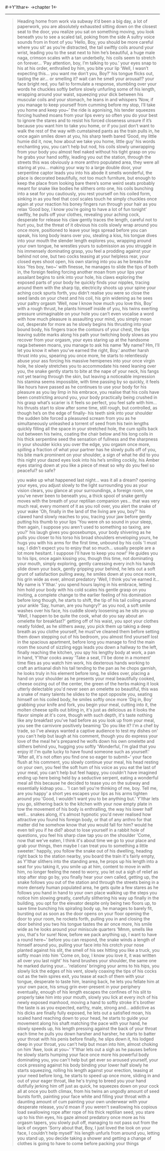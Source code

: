 #->Y'lthar<-
->chapter 1<-
***
>Heading home from work via subway
>it’d been a big day, a lot of paperwork, you are absolutely exhausted
>sitting down on the closest seat to the door, you realize you sat on something
>moving, you look beneath you to see a scaled tail, poking from the side
>A sultry voice sounds from in front of you
>’Hello, Boy, you should be more careful where you sit’
>as you’re distracted, the tail swiftly coils around your wrist, leading you to the seat next to him
>he’s beautiful, a huge male naga, crimson scales with a tan underbelly, his coils seem to stretch on forever…
>’Pay attention, boy, I’m talking to you.’
>your eyes snap to his at his order, enthralled by him, you bite your lip
>‘Well, I wasn’t expecting this… you want me don’t you, Boy?’
>his tongue flicks out, tasting the air… or smelling it? wait can he smell your arousal!?
>your face bright red, you fail to formulate a response, stumbling over your words
>he chuckles softly before slowly unfurling some of his length, wrapping around your waist, squeezing your dick between his muscular coils and your stomach, he leans in and whispers
>’Now, if you manage to keep yourself from cumming before my stop, I’ll take you home and keep you~’
>the ride is agonising, his tender squeezes forcing hushed moans from your lips every so often
>you do your best to ignore the stares and to resist his forced closeness
>unsure if it’s because you want him to take you home, or if you just don’t want to walk the rest of the way with cumstained pants
>as the train pulls in, he once again smiles down at you, his sharp teeth bared
>’Good, my little humie did it, now, how about we take you home, little guy’
>his words enchanting you, you can’t help but nod, his coils slowly unwrapping from your body
>you almost feel naked without his tight grasp on you
>he grabs your hand softly, leading you out the station, through the streets
>this was obviously a more anthro populated area, they were all staring at you…
>making your way to a large double door, your serpentine captor leads you into his abode
>it smells wonderful, the place is decorated beautifully, not too much furniture, but enough to keep the place from looking bare
>there’s some weird seats probably meant for snake like bodies
>he slithers onto one, his coils bunching into a seat for you
>cautiously, you rest yourself on his coiled form, sinking in as you feel that cool scales touch
>he simply chuckles once again at your reaction
>his boney fingers run through your hair as you relax
>’Good boy, I know you’re going to have a lot of fun tonight’
>swiftly, he pulls off your clothes, revealing your aching cock, desperate for release
>his claw gently traces the length, careful not to hurt you, but the threat of it obvious
>his coils slowly wrap around you once more, positioned to leave your legs spread
>before you can speak, his long body leans over you, stealing a kiss, his tongue dives into your mouth
>the slender length explores you, wrapping around your own tongue, he wrestles yours to submission
>as you struggle in his immensely dominating grasp, you feel a prodding against your behind
>not one, but two cocks teasing at your helpless rear, your closed eyes shoot open, his own staring into you as he breaks the kiss
>’Yes boy, two~‘
>with finesse, he manages to slide the tips of both in, the foreign feeling forcing another moan from your lips
>your assailant begins to sink into your hole, his claws exploring the exposed parts of your body
>he quickly finds your nipples, tracing around them with the sharp tip, electricity shoots up your spine
>your aching cock spurts forth, you didn’t realise you were so close
>the seed lands on your chest and his coil, his grin widening as he sees your paltry orgasm
>’Well, now I know how much you love this, Boy’
>with a rough thrust, he plants himself inside of you, his twins exerting pressure unimaginable on your hole
>you can’t even vocalise a word with how much pleasure is assaulting your mind, you simply moan out, desperate for more
>as he slowly begins his thrusting into your bound body, his fingers trace the contours of your chest, the tips leaving subtle marks along his path
>your twitching body slows as you recover from your orgasm, your eyes staring up at the handsome naga
>between moans, you manage to ask his name
>’My name? Hm, I’ll let you know it when you’ve earned the right, Boy.’
>another harsh thrust into you, spearing you once more, he starts to relentlessly abuse your ass
>forcing his massive hemipenes into your once virgin hole, he slowly stretches you to accommodate his need
>leaning over you, the snake gently starts to bite at the nape of your neck, his fangs not yet tearing through the skin, but leaving a noticeable impression
>his stamina seems impossible, with time passing by so quickly, it feels like hours have passed as he continues to use your body for his pleasure
>as you lay limp in his embrace, you realise that his coils have been constricting around you, your body practically being crushed in his grasp
>what’s scarier is it feels so perfect, you feel safe with him…
>his thrusts start to slow after some time, still rough, but controlled, as though he’s on the edge of finally-
>his teeth sink into your shoulder
>the sudden bite forced a pleasured scream from you as he simultaneously unleashed a torrent of seed from his twin lengths
>quickly filling all the space in your stretched hole, the cum spills back out between his twins, coating the chair below and his long coils in his thick serpentine seed
>the sensation of fullness and the sharpness in your shoulder kicks you over the edge, you orgasm once more, spilling a fraction of what your partner has
>he slowly pulls off of you, his bite mark prominent on your shoulder, a sign of what he did to you this night
>your dazed eyes look into his
>he’s smiling cockily, his Amber eyes staring down at you like a piece of meat
>so why do you feel so peaceful?
>so safe?

>you wake up
>what happened last night... was it all a dream?
>opening your eyes, you adjust slowly to the light surrounding you
>as your vision clears, you glance at your surroundings, a foreign room, one you've never been to
>beneath you, a thick spool of snake gently moves with the breath of your reptilian companion
>yes... that was very much real, every moment of it
>as you roll over, you alert the snake of your wake
>'Oh, finally in the land of the living are you, boy?'
>his clawed hand slowly reaches to you, tracing your jaw before gently putting his thumb to your lips
>'You were oh so sound in your sleep, then again, I suppose you aren't used to something so taxing, are you?'
>his laugh gives you goosebumps, your body shivering as he pulls you closer to his torso
>his broad shoulders enveloping yours, he hugs you with his arms for the first time, unbound by his coils
>'I must say, I didn't expect you to enjoy that so much... usually people are a lot more hesitant. I suppose I'll have to keep you now!'
>He guides you to his lips, once again kissing you, though this time, not dominating your mouth, simply exploring, gently caressing every inch
>his hands slide down your back, gently gripping your behind, he lets out a soft grunt of satisfaction
>pulling away, he smiles down at you once more, his grin wide as ever, almost predatory
>'Well, I think you've earned it... My name is Y'lthar.'
>you spend hours laying in his embrace, letting him hold your body with his cold scales
>his gentle grasp on you inviting, a complete change to the earlier feeling of his domination
>before long though, he starts to shift, the tip of his tail coiling around your ankle
>'Say, human, are you hungry?'
>as you nod, a soft smile washes over his face, his cuddle slowly loosening as he sits you up
>'Well, I happen to be quite the cook, what do you say about an omelette for breakfast?'
>getting off of his waist, you spot your clothes neatly folded, as he slithers away, you pick them up
>taking a deep breath as you clothe yourself, he must've cleaned them before setting them down
>stepping out of his bedroom, you almost find yourself lost in the spacious apartment, before long you manage to find the main room
>the sound of sizzling eggs leads you down a hallway to the left, finally reaching the kitchen, you spy his lengthy body at work, a pan in hand, Y'lthar cooks away
>'Take a seat, I'll be done in a moment'
>time flies as you watch him work, his dexterous hands working to craft an artisanal dish
>his tail tending to the pan as he chops garnish, he looks truly in his element
>before long, he slides over, placing a hand on your shoulder as he presents your meal
>beautifully cooked, cheese oozing out of the center, the green of the herbs making it look utterly delectable
>you'd never seen an omelette so beautiful, this was a snake of many talents
>he slides to the spot opposite you, seating himself on his coiled body, he smiles softly once more
>'Dig in, Boy'
>grabbing your knife and fork, you begin your meal, cutting into it, the molten cheese spills out
>biting in, it's just as delicious as it looks
>the flavor simple at it's core, though with such depth, it's taste nothing like any breakfast you've had before
>as you look up from your meal, you see the carnivore positively beaming
>'Do you like it? I'm a chef by trade, so I've always wanted a captive audience to test my dishes on'
>you can't help but laugh at his comment, though you do express your love of the meal he's prepared
>he wolfs down his own omelette and slithers behind you, hugging you softly
>'Wonderful, I'm glad that you enjoy it! I'm quite lucky to have found someone such as yourself.'
>'After all, it's not often you find one so eager to submit~'
>your face flush at his comment, you slowly continue your meal, his head resting on your own, you feel the soft hum of his voice
>as you eat the last of your meal, you can't help but feel happy, you couldn't have imagined ending up here
>being held by a seductive serpent, eating a wonderful meal
>all this because he decided to tease you on the subway and essentially kidnap you...
>'I can tell you're thinking of me, boy. Tell me, are you happy'
>a short yes escapes your lips as his arms tighten around you
>'Good, I wouldn't want you to be anything but.'
>Y'lthar lets you go, slithering back to the kitchen with your now empty plate in tow
>the movement of his body is enthralling, the way his lower half well... snakes along, it's almost hypnotic
>you'd never realised how attractive you found his foreign body, or that of any anthro for that matter
>did he somehow know that you would fall for him? would he even tell you if he did?
>about to lose yourself in a rabbit hole of questions, you feel his sharp claw tap you on the shoulder
>'Come, now that we've eaten, I think it's about time we go to your place and grab your things, then maybe I can treat you to something a little sweeter.'
>happily, you follow the snake out of his dwelling, heading right back to the station nearby, you board the train
>it's fairly empty, as Y'lthar slithers into the standing area, he props up his length into a seat for you
>taking it, you smile up at him, content to move in with him, no longer feeling the need to worry, you let out a sigh of relief
>as stop after stop go by, you finally hear your own called, getting up, the snake follows you out of the station and through the streets
>being in a more densely human populated area, he gets quite a few stares as he follows you hand in hand to your own place
>walking up the steps you notice him slowing greatly, carefully slithering his way up
>finally in the building, you opt for the elevator despite only being two floors up, to save time
>bunching his spiraling body up, he manages to barely fit, bursting out as soon as the door opens on your floor
>opening the door to your room, he rockets forth, pulling you in and closing the door behind you two
>his tongue tastes the air once more, his smile wide as he looks around your miniscule quarters
>'Mmm, smells like you, that's for sure! Now, before we pack anything up, I want to have a round here~'
>before you can respond, the snake winds a length of himself around you, pulling your face into his crotch
>your nose planted against his slit, the smell of his sex hitting you like a truck, you softly moan into him
>'Come on, boy, I know you love it, it was written all over you last night'
>his hand brushes your shoulder, the same one he marked during your... 'relations'
>bringing your arms to his hips, you slowly lick the edges of his vent, slowly coaxing the tips of his cocks out
>as the twin spires exit, you tease at each of them with your tongue, desperate to taste him, 
>leaning back, he lets you fellate him at your own pace, his smug grin ever-present in your periphery
>eventually, enough of his length escapes the confines of his slit to properly take him into your mouth, slowly you lick at every inch of his newly exposed manhood, moving a hand to softly stroke it's brother
>the taste is as you expected, earthy, male, strong and... addictive
>as his dicks are finally fully exposed, he lets out a satisfied moan, his scaled hand reaching down to your head, he starts to guide your movement along his shaft
>matching the pace with your hand, he slowly speeds up, his length pressing against the back of your throat each time he pulls you down
>harsher and harsher, he starts to batter your throat with his penis before finally, he slips down it, his lodged deep in your throat, you can't help but moan into him, almost choking on him
>'Awe, look at you~'
>Y'lthar lets out a sigh as he pauses before he slowly starts humping your face once more
>his powerful body dominating you, you can't help but get ever so aroused yourself, your cock pressing against his body binding your lower half
>slowly he starts squeezing, rolling his length against your erection, teasing at your need
>before long, he starts to speed up once more, sliding in and out of your eager throat, like he's trying to breed you
>your hand dutifully jerking him off just as quick, he squeezes down on your cock
>all at once you both climax, from his twins an ungodly amount of seed bursts forth, painting your face white and filling your throat with a daunting amount of cum
>painting your own underwear with your desperate release, you'd moan if you weren't swallowing his copious load
>swallowing rope after rope of his thick reptilian seed, you stare up to his thin eyes, his gaze almost predatory once more
>as his orgasm tapers, you slowly pull off, managing to not pass out from the lack of oxygen
>'Sorry about that, Boy, I just loved the look on your face, I couldn't help myself'
>his length unfurls from around you, letting you stand up, you decide taking a shower and getting a change of clothes is going to have to come before packing your things